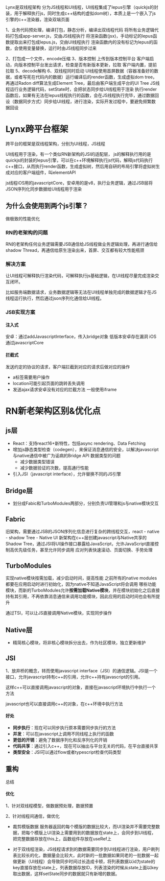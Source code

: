 Lynx是双线程架构
分为JS线程和UI线程，UI线程集成了lepus引擎（quickjs的封装，用于解释执行js，同时生成c++结构的虚拟dom树），本质上是一个嵌入了js引擎的c++渲染器，渲染双端页面

1、业务代码预处理，编译打包，静态分析，编译出双线程代码
  将所有业务逻辑代码打包成app-server.js，交由JS线程执行
  将渲染函数(jsx)，手动标记的lepus函数提取出来打包成lepus.js，交由UI线程执行
  渲染函数内的没有标记为lepus的函数，会使用变量替换，运行时由JS线程同步过来

2、打包成一个文件，encode压缩
3、版本控制
  上传到版本控制平台
  客户端启动，向版本控制平台发出请求，检查是否有新版本更新，拉取
  客户端内置，提前拉取
5、decode解构
6、双线程同时启动
  UI线程使用首屏数据（容器准备好的数据，或者写死在代码内的数据）运行编译后的render函数，生成虚拟dom tree，再通过Radon diff算法生成Element Tree，最后由客户端生成平台的UI Tree
  JS线程运行业务逻辑代码，setState时，会把状态同步给UI线程用于渲染
  执行render函数后，如果有无法在lepus线程执行的函数，会在JS线程执行完毕，通过数据回设（数据同步方式）同步给UI线程，进行渲染，实际开发过程中，要避免频繁数据回设


# Lynx跨平台框架
跨平台的框架是双线程架构，分别为UI线程，JS线程

UI线程用于渲染，有一个类似RN新架构的JSI的适配层，
js的解释执行用的是quickjs的封装的lepus引擎，可以在c++环境解释执行js代码，解释js代码执行c++接口，从而执行render函数，生成虚拟树，然后用自研的布局引擎将虚拟树生成对应的客户端组件，叫elementAPI

js线程iOS用的javascriptCore，安卓用的是v8，执行业务逻辑，通过JSB层将JSON序列化同步数据给UI线程用于渲染

## 为什么会使用到两个js引擎？
做极致的性能优化

### RN的老架构的问题
RN的老架构任何业务逻辑需要JSB通信给JS线程做业务逻辑处理，再进行通信给shadow Thread，再通信给原生渲染出来，首屏、交互都有较大性能瓶颈

### 解决方案
让UI线程可解释执行渲染代码，可解释执行js基础逻辑，在UI线程尽量完成渲染交互闭环。

比如服务端数据请求，业务数据逻辑等无法在UI线程单独完成的数据逻辑才在JS线程运行执行，然后通过json序列化通信给UI线程。

### JSB实现方案

#### 注入式
安卓：通过addJavascriptInterface，传入bridge对象
低版本安卓存在漏洞
iOS通过javascriptCore

#### 拦截式
发送约定的协议的请求，客户端拦截到对应的请求后做对应的操作

- a标签需要用户操作
- location可能引起页面的跳转丢失调用
- 发送ajax请求安卓没有对应的拦截方法
一般使用iframe


# RN新老架构区别&优化点
## js层
- React：支持react16+新特性，包括async rendering、Data Fetching
- 增加js静态类型检查（codegen），来保证消息通信的安全，以解决javascript与native通信中被广为诟病的Bridge API 数据类型的问题
  - 减少数据类型错误
  - 减少数据验证的次数，提高通行性能
- 引入JSI（javascript interface），允许替换不同的JS引擎

## Bridge层
  - 划分成Fabic和TurboModules两部分，分别负责UI管理和js与native模块交互

## Fabric
  旧架构，需要通过JSB的JSON序列化信息进行复杂的跨线程交互，react - native - shadow Tree - Native UI
  新架构在c++层创建javascript与Native共享的 Shadow Tree，通过JSI将UI操作接口暴露给JavaScript，允许JavaScript直接控制高优先级任务，甚至允许同步调用
  应对列表快速滚动、页面切换、手势处理

## TurboModules
  实现native模块按需加载，减少启动时间，提高性能
    之前所有的native modules都要在应用启动时进行初始化，因为native不知道JavaScript将会调用
    哪些功能模块，而新的TurboModules允许**按需加载Native模块**，并在模块初始化之后直接持有其引用，不再依靠消息通信来调用功能模块，因此应用的启动时间也会有所提升
  
  通过TSI，可以让JS直接调用Native模块，实现同步操作
  



## Native层
  - 精简核心模块，将非核心模块拆分出去，作为社区模块，独立更新维护

## JSI
1、放弃桥的概念，转而使用javascript interface（JSI）的通信逻辑。JSI是一个接口，允许javascript持有c++的引用，允许c++持有javascript的引用。

这样c++可以直接调用javascript的对象，直接在javascript环境执行中执行一个方法

javascript也可以直接调用c++的对象，在c++环境中执行方法

#### 好处
- **同步执行**：现在可以同步执行原本需要同步执行的方法
- **并发**：可以在javascript上调用不同线程上执行的函数
- **更低的开销**：避免了数据序列化和反序列化的开销
- **代码共享**：通过引入c++，现在可以抽出与平台无关的代码，在平台直接共享
- **类型安全**：JSI可以通过flow或者typescript检查代码类型

## 重构

总结


#### 优化
1、针对双线程模型，做数据预处理，数据预置

2、针对线程间通信，做优化
 - 裁剪模版数据
  服务器返回的每个模版的数据比较大，而UI渲染并不需要完整数据，把每个模版上UI渲染上需要用到的数据放在state上，会同步到UI线程，把完整数据存放在this上，函数组件存放在useRef上

 - 对于双线程渲染，JS线程请求到的数据需要同步到UI线程进行渲染，用户刷列表比较长的化，数据量会比较大，此时新的一批数据如果同老的一批数据一起做更新（UI线程）会导致同步时间过长造成卡顿，将列表数据以id为state的key直接存放在state上，列表数据存放ID，列表渲染的时候从state上面以key取出数据，这样setState同步的数据就只有新增的数据。















